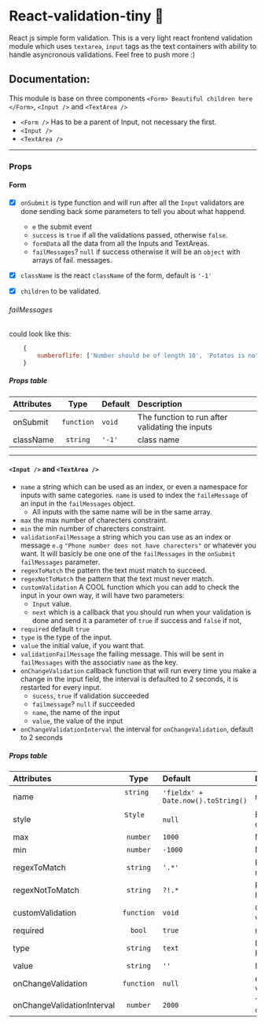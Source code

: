 # React-validation-tiny :passport_control:
React js simple form validation. This is a very light react frontend validation module which uses
`textarea`, `input` tags as the text containers with ability to handle asyncronous validations. Feel free to push more :)


## Documentation:
This module is base on three components `<Form> Beautiful children here </Form>`, `<Input />` and `<TextArea />`  

* `<Form />` Has to be a parent of Input, not necessary the first.
* `<Input />`
* `<TextArea />`

___

### Props

#### Form

- [x]  `onSubmit` is type function and will run after all the `Input` validators are done sending back some parameters to tell you about what happend.  
  	* `e` the submit event
  	* `success` is `true` if all the validations passed, otherwise `false`.
  	* `formData` all the data from all the Inputs and TextAreas.
  	* `failMessages`? `null` if success otherwise it will be an `object`  with arrays of fail. messages.
- [x]  `className` is the react `className` of the form, default is `'-1'`
- [x]  `children` to be validated.


###### failMessages
could look like this:
```javascript
	{
		numberoflife: ['Number should be of length 10', 'Potatos is not a number'],
	}
```


##### Props table

| Attributes            | Type          | Default     | Description |
| :---------            | :--:          | :-----      | :----------- |
| onSubmit              | `function`    | `void`      | The function to run after validating the inputs|
| className      			  | `string`      | `'-1'`   	  | class name	|

___
  

#### `<Input />` and `<TextArea />`

* `name` a string which can be used as an index, or even a namespace for inputs with same categories. `name` is used to index the `faileMessage` of an input in the `failMessages` object.
	* All inputs with the same name will be in the same array.
* `max` the max number of charecters constraint. 
* `min` the min number of charecters constraint.
* `validationFailMessage` a string which you can use as an index or message `e.g` `"Phone number does not have charecters"` or whatever you want. It will basicly be one one of the `failMessages` in the `onSubmit`  `failMessages` parameter.
* `regexToMatch` the pattern the text must match to succeed.
* `regexNotToMatch` the pattern that the text must never match.
* `customValidation` A COOL function which you can add to check the input in your own way, it will have two parameters:  
  	* `Input` value.
  	* `next` which is a callback that you should run when your validation is done and send it a parameter of `true` if success and `false` if not, 
* `required` default `true`
* `type` is the type of the input.
* `value` the initial value, if you want that.
* `validationFailMessage` the failing message. This will be sent in `failMessages` with the associativ `name` as the key.
* `onChangeValidation` callback function that will run every time you make a change in the input field, the interval is defaulted to 2 seconds, it is restarted for every input.
  	* `sucess`, `true` if validation succeeded
  	* `failmessage`? `null` if succeeded
  	* `name`, the name of the input
  	* `value`, the value of the input
* `onChangeValidationInterval` the interval for `onChangeValidation`, default to 2 seconds


##### Props table

| Attributes            | Type          | Default     | Description |
| :---------            | :--:          | :-----      | :----------- |
| name                  | `string`      | `'fieldx' + Date.now().toString()`      | name of the field |
| style                 | `Style`       | `null`      | Button container custom styles   |
| max            				| `number`      | `1000`      | Maximum length								   |
| min                		| `number`      | `-1000`     | Minimum length								   |
| regexToMatch          | `string`      | `'.*'`      | Pattern should be matched 			 |
| regexNotToMatch       | `string`      | `?!.*`      | Pattern should not have a match  |
| customValidation      | `function`    | `void`      | Custom async validation 				 |
| required              | `bool`        | `true`      | required HTML5									 |
| type      						| `string`      | `text`  		| Input type in HTML5  				  	 |
| value      						| `string`      | `''`   			| Initial value										 |
| onChangeValidation    | `function`    | `null`      | every change validation callback |
| onChangeValidationInterval | `number` | `2000`      | The interval for `onChangeValidation` |



